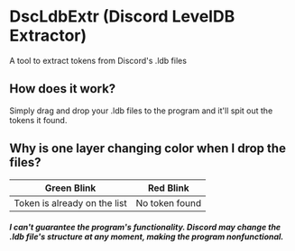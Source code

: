 # DscLdbExtr (Discord LevelDB Extractor)
A tool to extract tokens from Discord's .ldb files

## How does it work?

Simply drag and drop your .ldb files to the program and it'll spit out the tokens it found.

## Why is one layer changing color when I drop the files?
Green Blink | Red Blink
------------ | ------------ |
Token is already on the list | No token found |


##### I can't guarantee the program's functionality. Discord may change the .ldb file's structure at any moment, making the program nonfunctional.
